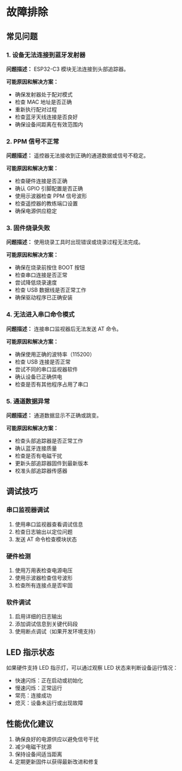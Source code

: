 # 故障排除

## 常见问题

### 1. 设备无法连接到蓝牙发射器

**问题描述：** ESP32-C3 模块无法连接到头部追踪器。

**可能原因和解决方案：**
- 确保发射器处于配对模式
- 检查 MAC 地址是否正确
- 重新执行配对过程
- 检查蓝牙天线连接是否良好
- 确保设备间距离在有效范围内

### 2. PPM 信号不正常

**问题描述：** 遥控器无法接收到正确的通道数据或信号不稳定。

**可能原因和解决方案：**
- 检查硬件连接是否正确
- 确认 GPIO 引脚配置是否正确
- 使用示波器检查 PPM 信号波形
- 检查遥控器的教练端口设置
- 确保电源供应稳定

### 3. 固件烧录失败

**问题描述：** 使用烧录工具时出现错误或烧录过程无法完成。

**可能原因和解决方案：**
- 确保在烧录前按住 BOOT 按钮
- 检查串口连接是否正常
- 尝试降低烧录速度
- 检查 USB 数据线是否正常工作
- 确保驱动程序已正确安装

### 4. 无法进入串口命令模式

**问题描述：** 连接串口监视器后无法发送 AT 命令。

**可能原因和解决方案：**
- 确保使用正确的波特率（115200）
- 检查 USB 连接是否正常
- 尝试不同的串口监视器软件
- 确认设备已正确供电
- 检查是否有其他程序占用了串口

### 5. 通道数据异常

**问题描述：** 通道数据显示不正确或跳变。

**可能原因和解决方案：**
- 检查头部追踪器是否正常工作
- 确认蓝牙连接质量
- 检查是否有电磁干扰
- 更新头部追踪器固件到最新版本
- 校准头部追踪器传感器

## 调试技巧

### 串口监视器调试

1. 使用串口监视器查看调试信息
2. 检查日志输出以定位问题
3. 发送 AT 命令检查模块状态

### 硬件检测

1. 使用万用表检查电源电压
2. 使用示波器检查信号波形
3. 检查所有连接点是否牢固

### 软件调试

1. 启用详细的日志输出
2. 添加调试信息到关键代码段
3. 使用断点调试（如果开发环境支持）

## LED 指示状态

如果硬件支持 LED 指示灯，可以通过观察 LED 状态来判断设备运行情况：
- 快速闪烁：正在启动或初始化
- 慢速闪烁：正常运行
- 常亮：连接成功
- 熄灭：设备未运行或出现故障

## 性能优化建议

1. 确保良好的电源供应以避免信号干扰
2. 减少电磁干扰源
3. 保持设备间适当距离
4. 定期更新固件以获得最新改进和修复